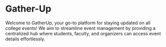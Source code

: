 # Gather-Up
Welcome to GatherUp, your go-to platform for staying updated on all college events! We aim to streamline event management by providing a centralized hub where students, faculty, and organizers can access event details effortlessly.
